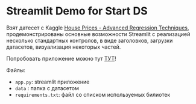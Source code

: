 # Streamlit Demo for Start DS

Взят датесет с Kaggle [House Prices - Advanced Regression Techniques](https://www.kaggle.com/competitions/house-prices-advanced-regression-techniques/), продемонстрированы основные возможности Streamlit с реализацией несколько стандартных контролов, в виде заголовков, загрузки датасетов, визуализация некоторых частей.

Попробовать приложение можно тут [ТУТ](https://appkaggle-xaqx8ssknixgqgew7v9wgq.streamlit.app/)!

Файлы:

- `app.py`: streamlit приложение
- `data` : папка с датасетом
- `requirements.txt`:  файл со списком используемых билиотек
